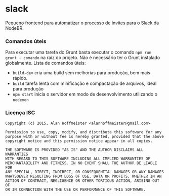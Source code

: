 # slack

Pequeno frontend para automatizar o processo de invites para o Slack da NodeBR.

### Comandos úteis

Para executar uma tarefa do Grunt basta executar o comando `npm run grunt - comando`
na raíz do projeto. Não é necessário ter o Grunt instalado globalmente. Lista
de comandos úteis:

* `build-dev` cria uma build sem melhorias para produção, bem mais rápido.
* `build` tarefa lenta com minificação e compactação de arquivos, ideal para
produção
* `npm start` inicia o servidor em modo de desenvolvimento utilizando o `nodemon`

### Licença ISC

```
Copyright (c) 2015, Alan Hoffmeister <alanhoffmeister@gmail.com>

Permission to use, copy, modify, and distribute this software for any
purpose with or without fee is hereby granted, provided that the above
copyright notice and this permission notice appear in all copies.

THE SOFTWARE IS PROVIDED "AS IS" AND THE AUTHOR DISCLAIMS ALL WARRANTIES
WITH REGARD TO THIS SOFTWARE INCLUDING ALL IMPLIED WARRANTIES OF
MERCHANTABILITY AND FITNESS. IN NO EVENT SHALL THE AUTHOR BE LIABLE FOR
ANY SPECIAL, DIRECT, INDIRECT, OR CONSEQUENTIAL DAMAGES OR ANY DAMAGES
WHATSOEVER RESULTING FROM LOSS OF USE, DATA OR PROFITS, WHETHER IN AN
ACTION OF CONTRACT, NEGLIGENCE OR OTHER TORTIOUS ACTION, ARISING OUT OF
OR IN CONNECTION WITH THE USE OR PERFORMANCE OF THIS SOFTWARE.

```
